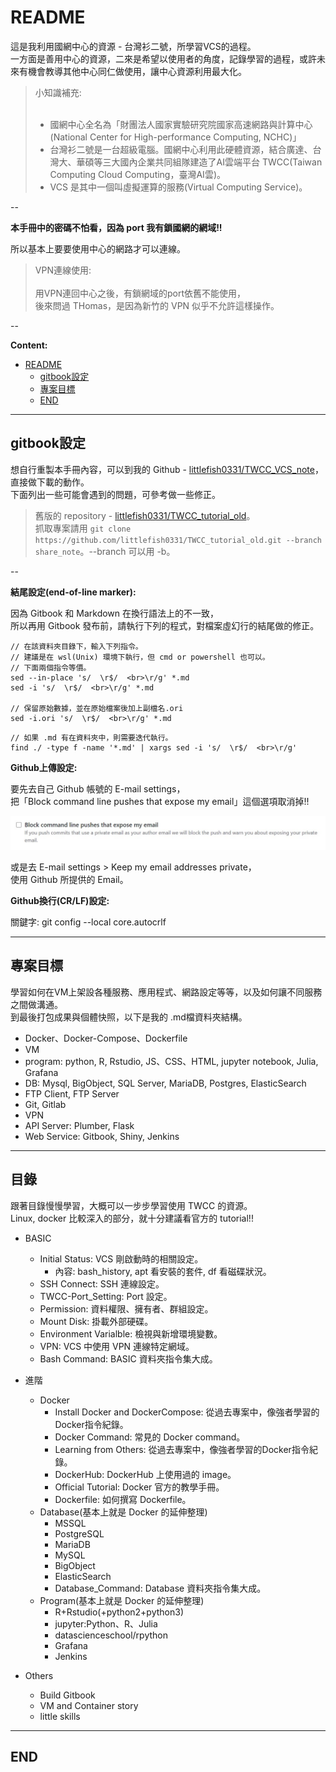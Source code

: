 # README

<!-- X副對員工這麼壞= =，那公司的產品我還不用爆! -->
<!-- 把資源用到大爆炸的那一種XDD~ -->

<!-- 目前規劃將此比較作為第12屆-IT邦幫忙鐵人賽。 -->
<!-- 主軸是教學使用台灣的超級電腦-台灣衫二號TWCC，其底下的虛擬運算資源。 -->
<!-- 次要是學習 Docker 操作，架設自己的雲算環境與服務。 -->

這是我利用國網中心的資源 - 台灣衫二號，所學習VCS的過程。  <br>
一方面是善用中心的資源，二來是希望以使用者的角度，記錄學習的過程，或許未來有機會教導其他中心同仁做使用，讓中心資源利用最大化。

> 小知識補充:  <br>
>  <br>
> - 國網中心全名為「財團法人國家實驗研究院國家高速網路與計算中心(National Center for High-performance Computing, NCHC)」  <br>
> - 台灣衫二號是一台超級電腦。國網中心利用此硬體資源，結合廣達、台灣大、華碩等三大國內企業共同組隊建造了AI雲端平台 TWCC(Taiwan Computing Cloud Computing，臺灣AI雲)。  <br>
> - VCS 是其中一個叫虛擬運算的服務(Virtual Computing Service)。

--

**本手冊中的密碼不怕看，因為 port 我有鎖國網的網域!!**

所以基本上要要使用中心的網路才可以連線。

> VPN連線使用:  <br>
>  <br>
> 用VPN連回中心之後，有鎖網域的port依舊不能使用，  <br>
> 後來問過 THomas，是因為新竹的 VPN 似乎不允許這樣操作。

--

**Content:**

<!-- TOC -->

- [README](#readme)
  - [gitbook設定](#gitbook設定)
  - [專案目標](#專案目標)
  - [END](#end)

<!-- /TOC -->

---

## gitbook設定

想自行重製本手冊內容，可以到我的 Github - [littlefish0331/TWCC_VCS_note](https://github.com/littlefish0331/TWCC_VCS_note)，直接做下載的動作。  <br>
下面列出一些可能會遇到的問題，可參考做一些修正。

> 舊版的 repository - [littlefish0331/TWCC_tutorial_old](https://github.com/littlefish0331/TWCC_tutorial_old)。  <br>
> 抓取專案請用 `git clone https://github.com/littlefish0331/TWCC_tutorial_old.git --branch share_note`。--branch 可以用 -b。

--

**結尾設定(end-of-line marker):**

因為 Gitbook 和 Markdown 在換行語法上的不一致，  <br>
所以再用 Gitbook 發布前，請執行下列的程式，對檔案虛幻行的結尾做的修正。

```{bash}
// 在該資料夾目錄下，輸入下列指令。
// 建議是在 wsl(Unix) 環境下執行，但 cmd or powershell 也可以。
// 下面兩個指令等價。
sed --in-place 's/  \r$/  <br>\r/g' *.md
sed -i 's/  \r$/  <br>\r/g' *.md

// 保留原始數據，並在原始檔案後加上副檔名.ori
sed -i.ori 's/  \r$/  <br>\r/g' *.md
```

```{bash}
// 如果 .md 有在資料夾中，則需要迭代執行。
find ./ -type f -name '*.md' | xargs sed -i 's/  \r$/  <br>\r/g'
```

**Github上傳設定:**

要先去自己 Github 帳號的 E-mail settings，  <br>
把「Block command line pushes that expose my email」這個選項取消掉!!

![github_email_setting_command_line](./image/github_email_setting_command_line.jpg)

或是去 E-mail settings > Keep my email addresses private，  <br>
使用 Github 所提供的 Email。

**Github換行(CR/LF)設定:**

關鍵字: git config --local core.autocrlf

---

## 專案目標

學習如何在VM上架設各種服務、應用程式、網路設定等等，以及如何讓不同服務之間做溝通。  <br>
到最後打包成果與個體快照，以下是我的 .md檔資料夾結構。

- Docker、Docker-Compose、Dockerfile
- VM
- program: python, R, Rstudio, JS、CSS、HTML, jupyter notebook, Julia, Grafana
- DB: Mysql, BigObject, SQL Server, MariaDB, Postgres, ElasticSearch
- FTP Client, FTP Server
- Git, Gitlab
- VPN
- API Server: Plumber, Flask
- Web Service: Gitbook, Shiny, Jenkins

---

## 目錄

跟著目錄慢慢學習，大概可以一步步學習使用 TWCC 的資源。  <br>
Linux, docker 比較深入的部分，就十分建議看官方的 tutorial!!

- BASIC
  - Initial Status: VCS 剛啟動時的相關設定。
    - 內容: bash_history, apt 看安裝的套件, df 看磁碟狀況。
  - SSH Connect: SSH 連線設定。
  - TWCC-Port_Setting: Port 設定。
  - Permission: 資料權限、擁有者、群組設定。
  - Mount Disk: 掛載外部硬碟。
  - Environment Varialble: 檢視與新增環境變數。
  - VPN: VCS 中使用 VPN 連線特定網域。
  - Bash Command: BASIC 資料夾指令集大成。

- 進階
  - Docker
    - Install Docker and DockerCompose: 從過去專案中，像強者學習的Docker指令紀錄。
    - Docker Command: 常見的 Docker command。
    - Learning from Others: 從過去專案中，像強者學習的Docker指令紀錄。
    - DockerHub: DockerHub 上使用過的 image。 
    - Official Tutorial: Docker 官方的教學手冊。
    - Dockerfile: 如何撰寫 Dockerfile。
  - Database(基本上就是 Docker 的延伸整理)
    - MSSQL
    - PostgreSQL
    - MariaDB
    - MySQL
    - BigObject
    - ElasticSearch
    - Database_Command: Database 資料夾指令集大成。
  - Program(基本上就是 Docker 的延伸整理)
    - R+Rstudio(+python2+python3)
    - jupyter:Python、R、Julia
    - datascienceschool/rpython
    - Grafana
    - Jenkins
- Others
  - Build Gitbook
  - VM and Container story
  - little skills

---

## END
